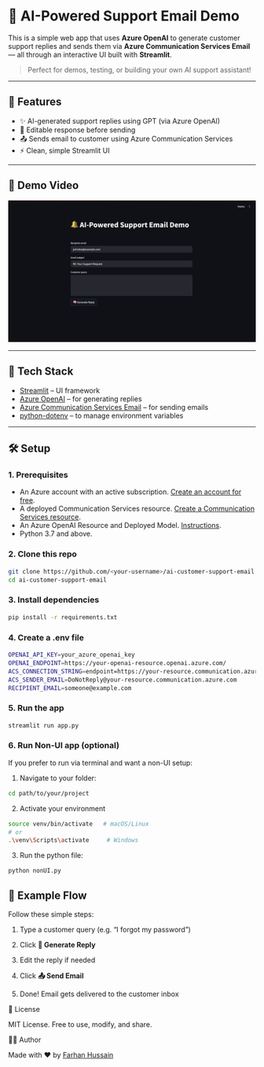 # 🧠 AI-Powered Support Email Demo

This is a simple web app that uses **Azure OpenAI** to generate customer support replies and sends them via **Azure Communication Services Email** — all through an interactive UI built with **Streamlit**.

> Perfect for demos, testing, or building your own AI support assistant!

---

## 🚀 Features

- ✨ AI-generated support replies using GPT (via Azure OpenAI)
- 📝 Editable response before sending
- 📤 Sends email to customer using Azure Communication Services
- ⚡ Clean, simple Streamlit UI

---

## 📸 Demo Video

[![Watch the video](screenshot.png)](https://www.youtube.com/watch?v=MKXuMtf7L7g)
 <!-- Optional: replace with your own screenshot -->

---

## 🧱 Tech Stack

- [Streamlit](https://streamlit.io/) – UI framework
- [Azure OpenAI](https://learn.microsoft.com/en-us/azure/cognitive-services/openai/) – for generating replies
- [Azure Communication Services Email](https://learn.microsoft.com/en-us/azure/communication-services/quickstarts/email/send-email) – for sending emails
- [python-dotenv](https://pypi.org/project/python-dotenv/) – to manage environment variables

---

## 🛠 Setup

### 1. Prerequisites

- An Azure account with an active subscription. [Create an account for free](https://azure.microsoft.com/en-us/).
- A deployed Communication Services resource. [Create a Communication Services resource](https://docs.microsoft.com/azure/communication-services/quickstarts/create-communication-resource).
- An Azure OpenAI Resource and Deployed Model. [Instructions](https://learn.microsoft.com/en-us/azure/ai-services/openai/how-to/create-resource?pivots=web-portal).
- Python 3.7 and above.

### 2. Clone this repo

```bash
git clone https://github.com/<your-username>/ai-customer-support-email.git
cd ai-customer-support-email
```

### 3. Install dependencies
```bash
pip install -r requirements.txt
```

### 4. Create a .env file
```bash
OPENAI_API_KEY=your_azure_openai_key
OPENAI_ENDPOINT=https://your-openai-resource.openai.azure.com/
ACS_CONNECTION_STRING=endpoint=https://your-resource.communication.azure.com/;accesskey=your_key
ACS_SENDER_EMAIL=DoNotReply@your-resource.communication.azure.com
RECIPIENT_EMAIL=someone@example.com
```

### 5. Run the app
```bash
streamlit run app.py
```
### 6. Run Non-UI app (optional)

If you prefer to run via terminal and want a non-UI setup:

1. Navigate to your folder:
```bash
cd path/to/your/project
```
2. Activate your environment
```bash
source venv/bin/activate   # macOS/Linux
# or
.\venv\Scripts\activate     # Windows
```

3. Run the python file:
```bash
python nonUI.py
```

## 🧪 Example Flow

Follow these simple steps:

1. Type a customer query (e.g. “I forgot my password”)

2. Click **🧠 Generate Reply**

3. Edit the reply if needed

4. Click **📤 Send Email**

5. Done! Email gets delivered to the customer inbox


📄 License

MIT License. Free to use, modify, and share.

👨‍💻 Author

Made with ❤️ by [Farhan Hussain](https://www.schoolofmachinelearning.com)

